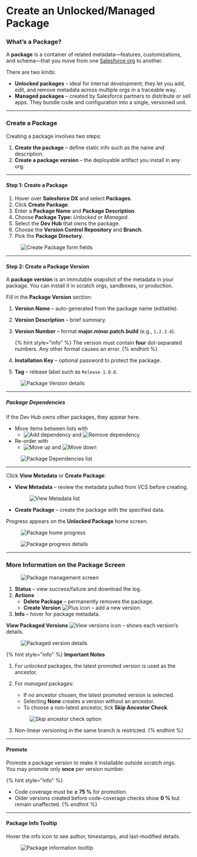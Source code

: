 # Create an Unlocked/Managed Package

### What’s a Package? <a href="#whats-a-package" id="whats-a-package"></a>

A **package** is a container of related metadata—features, customizations, and schema—that you move from one [Salesforce org](arm-administration/registration/salesforce-org/) to another.

There are two kinds:

* **Unlocked packages** – ideal for internal development; they let you add, edit, and remove metadata across multiple orgs in a traceable way.  
* **Managed packages** – created by Salesforce partners to distribute or sell apps. They bundle code and configuration into a single, versioned unit.

---

### Create a Package <a href="#create-a-package" id="create-a-package"></a>

Creating a package involves two steps:

1. **Create the package** – define static info such as the name and description.  
2. **Create a package version** – the deployable artifact you install in any org.

---

#### Step 1: Create a Package <a href="#step-1-creating-a-package" id="step-1-creating-a-package"></a>

1. Hover over **Salesforce DX** and select **Packages**.  
2. Click **Create Package**.  
3. Enter a **Package Name** and **Package Description**.  
4. Choose **Package Type:** *Unlocked* or *Managed*.  
5. Select the **Dev Hub** that owns the package.  
6. Choose the **Version Control Repository** and **Branch**.  
7. Pick the **Package Directory**.

<figure><img src="../../.gitbook/assets/image (1453).png" alt="Create Package form fields"></figure>

---

#### Step 2: Create a Package Version <a href="#step-2-create-a-package-version" id="step-2-create-a-package-version"></a>

A **package version** is an immutable snapshot of the metadata in your package. You can install it in scratch orgs, sandboxes, or production.

Fill in the **Package Version** section:

1. **Version Name** – auto-generated from the package name (editable).  
2. **Version Description** – brief summary.  
3. **Version Number** – format **major.minor.patch.build** (e.g., `1.2.3.4`).

   {% hint style="info" %}
   The version must contain **four** dot-separated numbers. Any other format causes an error.
   {% endhint %}

4. **Installation Key** – optional password to protect the package.  
5. **Tag** – release label such as `Release 1.0.0`.

<figure><img src="../../.gitbook/assets/image (1454).png" alt="Package Version details"></figure>

---

##### Package Dependencies

If the Dev Hub owns other packages, they appear here.

* Move items between lists with  
  * ![Add dependency](../../.gitbook/assets/image%20(1445).png) and ![Remove dependency](../../.gitbook/assets/image%20(1446).png)  
* Re-order with  
  * ![Move up](../../.gitbook/assets/image%20(1455).png) and ![Move down](../../.gitbook/assets/image%20(1457).png)

<figure><img src="../../.gitbook/assets/image (1458).png" alt="Package Dependencies list"></figure>

---

Click **View Metadata** or **Create Package**:

* **View Metadata** – review the metadata pulled from VCS before creating.

  <figure><img src="../../.gitbook/assets/image (1459).png" alt="View Metadata list"></figure>

* **Create Package** – create the package with the specified data.

Progress appears on the **Unlocked Package** home screen.

<figure><img src="../../.gitbook/assets/image (1460).png" alt="Package home progress"></figure>

<figure><img src="../../.gitbook/assets/image (1461).png" alt="Package progress details"></figure>

---

### More Information on the Package Screen <a href="#more-information-on-the-package-screen" id="more-information-on-the-package-screen"></a>

<figure><img src="../../.gitbook/assets/image (1462).png" alt="Package management screen"></figure>

1. **Status** – view success/failure and download the log.  
2. **Actions**  
   * **Delete Package** – permanently removes the package.  
   * **Create Version** ![Plus icon](../../.gitbook/assets/image%20(1445).png) – add a new version.  
3. **Info** – hover for package metadata.

**View Packaged Versions** ![View versions icon](../../.gitbook/assets/image%20(1463).png) – shows each version’s details.

<figure><img src="../../.gitbook/assets/image (1464).png" alt="Packaged version details"></figure>

{% hint style="info" %}
**Important Notes**

1. For *unlocked* packages, the latest promoted version is used as the ancestor.  
2. For *managed* packages:  
   * If no ancestor chosen, the latest promoted version is selected.  
   * Selecting **None** creates a version without an ancestor.  
   * To choose a non-latest ancestor, tick **Skip Ancestor Check**.

   <figure><img src="../../.gitbook/assets/image (1465).png" alt="Skip ancestor check option"></figure>

3. Non-linear versioning in the same branch is restricted.
{% endhint %}

---

#### Promote

Promote a package version to make it installable outside scratch orgs.  
You may promote only **once** per version number.

{% hint style="info" %}
* Code coverage must be **≥ 75 %** for promotion.  
* Older versions created before code-coverage checks show **0 %** but remain unaffected.
{% endhint %}

---

#### Package Info Tooltip

Hover the info icon to see author, timestamps, and last-modified details.

<figure><img src="../../.gitbook/assets/image (1466).png" alt="Package information tooltip"></figure>
